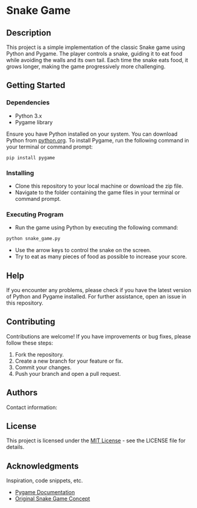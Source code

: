 # Snake Game

## Description
This project is a simple implementation of the classic Snake game using Python and Pygame. The player controls a snake, guiding it to eat food while avoiding the walls and its own tail. Each time the snake eats food, it grows longer, making the game progressively more challenging.

## Getting Started

### Dependencies
- Python 3.x
- Pygame library

Ensure you have Python installed on your system. You can download Python from [python.org](https://www.python.org/downloads/). To install Pygame, run the following command in your terminal or command prompt:

```
pip install pygame
```

### Installing
- Clone this repository to your local machine or download the zip file.
- Navigate to the folder containing the game files in your terminal or command prompt.

### Executing Program
- Run the game using Python by executing the following command:
```python
python snake_game.py
```
- Use the arrow keys to control the snake on the screen.
- Try to eat as many pieces of food as possible to increase your score.

## Help
If you encounter any problems, please check if you have the latest version of Python and Pygame installed. For further assistance, open an issue in this repository.

## Contributing
Contributions are welcome! If you have improvements or bug fixes, please follow these steps:
1. Fork the repository.
2. Create a new branch for your feature or fix.
3. Commit your changes.
4. Push your branch and open a pull request.

## Authors


Contact information:

## License
This project is licensed under the [MIT License](LICENSE.md) - see the LICENSE file for details.

## Acknowledgments
Inspiration, code snippets, etc.
- [Pygame Documentation](https://www.pygame.org/docs/)
- [Original Snake Game Concept](https://en.wikipedia.org/wiki/Snake_(video_game_genre))

